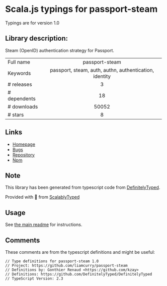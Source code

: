 
# Scala.js typings for passport-steam

Typings are for version 1.0

## Library description:
Steam (OpenID) authentication strategy for Passport.

|                    |                 |
| ------------------ | :-------------: |
| Full name          | passport-steam |
| Keywords           | passport, steam, auth, authn, authentication, identity |
| # releases         | 3 |
| # dependents       | 18 |
| # downloads        | 50052 |
| # stars            | 8 |

## Links
- [Homepage](https://github.com/liamcurry/passport-steam#readme)
- [Bugs](http://github.com/liamcurry/passport-steam/issues)
- [Repository](https://github.com/liamcurry/passport-steam)
- [Npm](https://www.npmjs.com/package/passport-steam)
    


## Note
This library has been generated from typescript code from [DefinitelyTyped](https://definitelytyped.org).

Provided with :purple_heart: from [ScalablyTyped](https://github.com/oyvindberg/ScalablyTyped)

## Usage
See [the main readme](../../readme.md) for instructions.

## Comments

These comments are from the typescript definitions and might be useful:
```
// Type definitions for passport-steam 1.0
// Project: https://github.com/liamcurry/passport-steam
// Definitions by: Gonthier Renaud <https://github.com/kzay>
// Definitions: https://github.com/DefinitelyTyped/DefinitelyTyped
// TypeScript Version: 2.3

```

